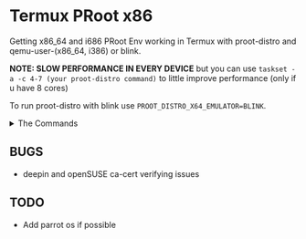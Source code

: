 # Termux PRoot x86
Getting x86_64 and i686 PRoot Env working in Termux with proot-distro and qemu-user-(x86_64, i386) or blink.

**NOTE: SLOW PERFORMANCE IN EVERY DEVICE** but you can use `taskset -a -c 4-7 (your proot-distro command)` to little improve performance (only if u have 8 cores)

To run proot-distro with blink use `PROOT_DISTRO_X64_EMULATOR=BLINK`.

<details>
  <summary>The Commands</summary>

1. Updating Packages

```bash
apt update && yes | apt upgrade
```

2. (i686/x86) Installing

```bash
apt install git qemu-user-i386 blink proot-distro -y && git clone https://github.com/mcagabe19-stuff/termux-proot-x86 && cd termux-proot-x86 && bash ./movedistrosi686.sh
```
3. (amd64/x86_64) Installing

```bash
apt install git qemu-user-x86-64 blink proot-distro -y && git clone https://github.com/mcagabe19-stuff/termux-proot-x86 && cd termux-proot-x86 && bash ./movedistrosx86_64.sh
```

4. Well done.

</details>

## BUGS
* deepin and openSUSE ca-cert verifying issues

## TODO
* Add parrot os if possible
